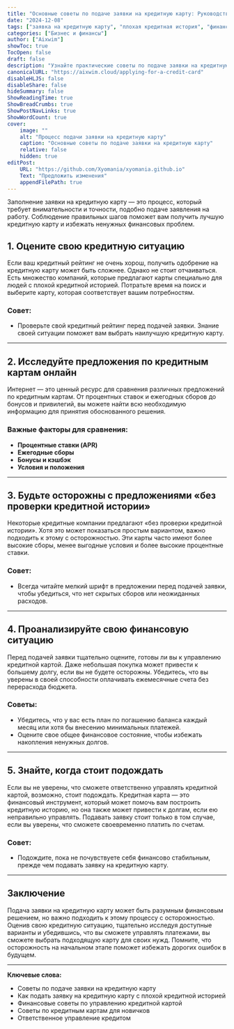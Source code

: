 ```yaml
---
title: "Основные советы по подаче заявки на кредитную карту: Руководство для новичков"
date: "2024-12-08"
tags: ["заявка на кредитную карту", "плохая кредитная история", "финансовые советы", "управление кредитом", "советы по кредитным картам"]
categories: ["Бизнес и финансы"]
author: ["Aixwim"]
showToc: true
TocOpen: false
draft: false
description: "Узнайте практические советы по подаче заявки на кредитную карту, особенно для людей с плохой кредитной историей. Узнайте, как выбрать подходящую карту, избегать подводных камней и правильно управлять платежами."
canonicalURL: "https://aixwim.cloud/applying-for-a-credit-card"
disableHLJS: false
disableShare: false
hideSummary: false
ShowReadingTime: true
ShowBreadCrumbs: true
ShowPostNavLinks: true
ShowWordCount: true
cover:
    image: ""
    alt: "Процесс подачи заявки на кредитную карту"
    caption: "Основные советы по подаче заявки на кредитную карту"
    relative: false
    hidden: true
editPost:
    URL: "https://github.com/Xyomania/xyomania.github.io"
    Text: "Предложить изменения"
    appendFilePath: true
---
```


Заполнение заявки на кредитную карту — это процесс, который требует внимательности и точности, подобно подаче заявления на работу. Соблюдение правильных шагов поможет вам получить лучшую кредитную карту и избежать ненужных финансовых проблем.

<!--more-->

## 1. Оцените свою кредитную ситуацию

Если ваш кредитный рейтинг не очень хорош, получить одобрение на кредитную карту может быть сложнее. Однако не стоит отчаиваться. Есть множество компаний, которые предлагают карты специально для людей с плохой кредитной историей. Потратьте время на поиск и выберите карту, которая соответствует вашим потребностям.

### Совет:
- Проверьте свой кредитный рейтинг перед подачей заявки. Знание своей ситуации поможет вам выбрать наилучшую кредитную карту.

---

## 2. Исследуйте предложения по кредитным картам онлайн

Интернет — это ценный ресурс для сравнения различных предложений по кредитным картам. От процентных ставок и ежегодных сборов до бонусов и привилегий, вы можете найти всю необходимую информацию для принятия обоснованного решения.

### Важные факторы для сравнения:
- **Процентные ставки (APR)**
- **Ежегодные сборы**
- **Бонусы и кэшбэк**
- **Условия и положения**

---

## 3. Будьте осторожны с предложениями «без проверки кредитной истории»

Некоторые кредитные компании предлагают «без проверки кредитной истории». Хотя это может показаться простым вариантом, важно подходить к этому с осторожностью. Эти карты часто имеют более высокие сборы, менее выгодные условия и более высокие процентные ставки.

### Совет:
- Всегда читайте мелкий шрифт в предложении перед подачей заявки, чтобы убедиться, что нет скрытых сборов или неожиданных расходов.

---

## 4. Проанализируйте свою финансовую ситуацию

Перед подачей заявки тщательно оцените, готовы ли вы к управлению кредитной картой. Даже небольшая покупка может привести к большему долгу, если вы не будете осторожны. Убедитесь, что вы уверены в своей способности оплачивать ежемесячные счета без перерасхода бюджета.

### Советы:
- Убедитесь, что у вас есть план по погашению баланса каждый месяц или хотя бы внесению минимальных платежей.
- Оцените свое общее финансовое состояние, чтобы избежать накопления ненужных долгов.

---

## 5. Знайте, когда стоит подождать

Если вы не уверены, что сможете ответственно управлять кредитной картой, возможно, стоит подождать. Кредитная карта — это финансовый инструмент, который может помочь вам построить кредитную историю, но она также может привести к долгам, если ею неправильно управлять. Подавать заявку стоит только в том случае, если вы уверены, что сможете своевременно платить по счетам.

### Совет:
- Подождите, пока не почувствуете себя финансово стабильным, прежде чем подавать заявку на кредитную карту.

---

## Заключение

Подача заявки на кредитную карту может быть разумным финансовым решением, но важно подходить к этому процессу с осторожностью. Оценив свою кредитную ситуацию, тщательно исследуя доступные варианты и убедившись, что вы сможете управлять платежами, вы сможете выбрать подходящую карту для своих нужд. Помните, что осторожность на начальном этапе поможет избежать дорогих ошибок в будущем.

---

**Ключевые слова:**
- Советы по подаче заявки на кредитную карту
- Как подать заявку на кредитную карту с плохой кредитной историей
- Финансовые советы по управлению кредитной картой
- Советы по кредитным картам для новичков
- Ответственное управление кредитом
